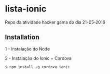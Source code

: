 # lista-ionic

Repo da atividade hacker gama do dia 21-05-2016

## Installation 

1 - Instalação do Node

2 - Instalação do Ionic + Cordova

```
$ npm install -g cordova ionic
```
